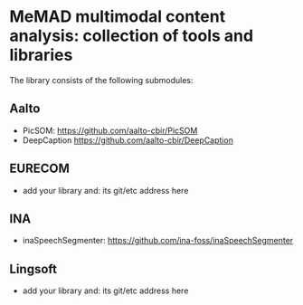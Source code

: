# MeMAD multimodal content analysis: collection of tools and libraries

The library consists of the following submodules:

## Aalto
 * PicSOM: <https://github.com/aalto-cbir/PicSOM>
 * DeepCaption <https://github.com/aalto-cbir/DeepCaption>
 
## EURECOM
 * add your library and: its git/etc address here

## INA
 * inaSpeechSegmenter: <https://github.com/ina-foss/inaSpeechSegmenter>
 
## Lingsoft
 * add your library and: its git/etc address here
